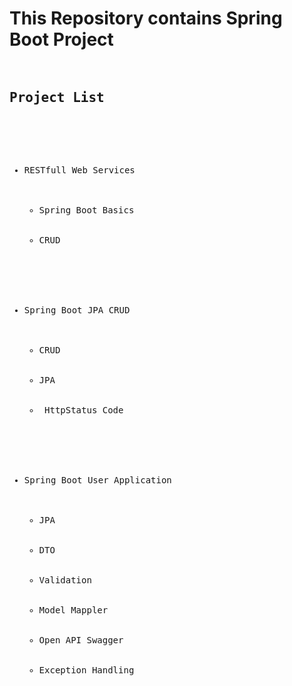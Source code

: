 <H1> This Repository contains Spring Boot Project </H1>

<pre>
  <h2>Project List</h2>
  <ul>
    <li>RESTfull Web Services
    <ul>
      <li>Spring Boot Basics</li>
      <li>CRUD</li>
    </ul>
    </li>
    <li>Spring Boot JPA CRUD
    <ul>
      <li>CRUD</li>
      <li>JPA</li>
      <li> HttpStatus Code</li>
    </ul>
    </li>
    <li>Spring Boot User Application
      <ul> 
        <li>JPA</li>
        <li>DTO</li>
        <li>Validation</li>
        <li>Model Mappler</li>
        <li>Open API Swagger</li>
        <li>Exception Handling</li>
      </ul>
    </li>      
  </ul>
</pre>
